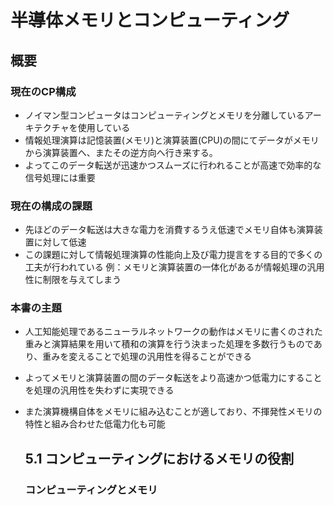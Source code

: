# 半導体メモリとコンピューティング
## 概要
### 現在のCP構成
- ノイマン型コンピュータはコンピューティングとメモリを分離しているアーキテクチャを使用している
- 情報処理演算は記憶装置(メモリ)と演算装置(CPU)の間にてデータがメモリから演算装置へ、またその逆方向へ行き来する。
- よってこのデータ転送が迅速かつスムーズに行われることが高速で効率的な信号処理には重要

### 現在の構成の課題
- 先ほどのデータ転送は大きな電力を消費するうえ低速でメモリ自体も演算装置に対して低速
- この課題に対して情報処理演算の性能向上及び電力提言をする目的で多くの工夫が行われている 例：メモリと演算装置の一体化があるが情報処理の汎用性に制限を与えてしまう

### 本書の主題
- 人工知能処理であるニューラルネットワークの動作はメモリに書くのされた重みと演算結果を用いて積和の演算を行う決まった処理を多数行うものであり、重みを変えることで処理の汎用性を得ることができる
- よってメモリと演算装置の間のデータ転送をより高速かつ低電力にすることを処理の汎用性を失わずに実現できる
- また演算機構自体をメモリに組み込むことが適しており、不揮発性メモリの特性と組み合わせた低電力化も可能

  ## 5.1 コンピューティングにおけるメモリの役割
  ### コンピューティングとメモリ
